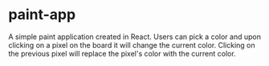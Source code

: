 # paint-app

A simple paint application created in React. Users can pick a color and upon clicking on a pixel on the board it will change the current color. Clicking on the previous pixel will replace the pixel's color with the current color.
